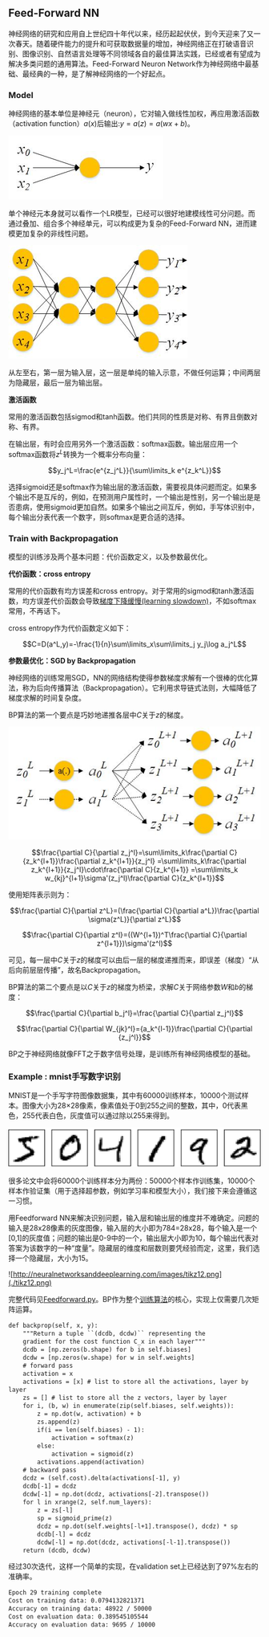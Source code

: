 ## Feed-Forward NN

神经网络的研究和应用自上世纪四十年代以来，经历起起伏伏，到今天迎来了又一次春天。随着硬件能力的提升和可获取数据量的增加，神经网络正在打破语音识别、图像识别、自然语言处理等不同领域各自的最佳算法实践，已经或者有望成为解决多类问题的通用算法。Feed-Forward Neuron Network作为神经网络中最基础、最经典的一种，是了解神经网络的一个好起点。

### Model

神经网络的基本单位是神经元（neuron），它对输入做线性加权，再应用激活函数（activation function）$a(x)$后输出:$y=a(z)=a(wx+b)$。

![neuron](./neurons.jpg)

单个神经元本身就可以看作一个LR模型，已经可以很好地建模线性可分问题。而通过叠加、组合多个神经单元，可以构成更为复杂的Feed-Forward NN，进而建模更加复杂的非线性问题。

![feed forward nn](./feedforward_nn.jpg)

从左至右，第一层为输入层，这一层是单纯的输入示意，不做任何运算；中间两层为隐藏层，最后一层为输出层。

**激活函数**

常用的激活函数包括sigmod和tanh函数。他们共同的性质是对称、有界且倒数对称、有界。

在输出层，有时会应用另外一个激活函数：softmax函数。输出层应用一个softmax函数将$z^L$转换为一个概率分布向量：

$$y_j^L=\frac{e^{z_j^L}}{\sum\limits_k e^{z_k^L}}$$

选择sigmoid还是softmax作为输出层的激活函数，需要视具体问题而定。如果多个输出不是互斥的，例如，在预测用户属性时，一个输出是性别，另一个输出是是否患病，使用sigmoid更加自然。如果多个输出之间互斥，例如，手写体识别中，每个输出分表代表一个数字，则softmax是更合适的选择。

### Train with Backpropagation

模型的训练涉及两个基本问题：代价函数定义，以及参数最优化。

**代价函数：cross entropy**

常用的代价函数有均方误差和cross entropy。对于常用的sigmod和tanh激活函数，均方误差代价函数会导致[梯度下降缓慢(learning slowdown)](http://neuralnetworksanddeeplearning.com/chap3.html#the_cross-entropy_cost_function)，不如softmax常用，不再话下。

cross entropy作为代价函数定义如下：

$$C=D(a^L,y)=-\frac{1}{n}\sum\limits_x\sum\limits_j y_j\log a_j^L$$

**参数最优化：SGD by Backpropagation**

神经网络的训练常用SGD，NN的网络结构使得参数梯度求解有一个很棒的优化算法，称为后向传播算法（Backpropagation）。它利用求导链式法则，大幅降低了梯度求解的时间复杂度。

BP算法的第一个要点是巧妙地递推各层中$C$关于$z$的梯度。

![backpropagation](./bp.jpg)

$$\frac{\partial C}{\partial z_j^l}=\sum\limits_k\frac{\partial C}{z_k^{l+1}}\frac{\partial z_k^{l+1}}{z_j^l}
=\sum\limits_k\frac{\partial z_k^{l+1}}{z_j^l}\cdot\frac{\partial C}{z_k^{l+1}}
=\sum\limits_k w_{kj}^{l+1}\sigma'(z_j^l)\frac{\partial C}{z_k^{l+1}}$$

使用矩阵表示则为：

$$\frac{\partial C}{\partial z^L}=(\frac{\partial C}{\partial a^L})\frac{\partial \sigma(z^L)}{\partial z^L}$$

$$\frac{\partial C}{\partial z^l}=((W^{l+1})^T\frac{\partial C}{\partial z^{l+1}})\sigma'(z^l)$$

可见，每一层中$C$关于$z$的梯度可以由后一层的梯度递推而来，即误差（梯度）“从后向前层层传播”，故名Backpropagation。

BP算法的第二个要点是以$C$关于$z$的梯度为桥梁，求解$C$关于网络参数$W$和$b$的梯度：

$$\frac{\partial C}{\partial b_j^l}=\frac{\partial C}{\partial z_j^l}$$

$$\frac{\partial C}{\partial W_{jk}^l}={a_k^{l-1}}\frac{\partial C}{\partial {z_j^l}}$$

BP之于神经网络就像FFT之于数字信号处理，是训练所有神经网络模型的基础。

### Example : mnist手写数字识别

MNIST是一个手写字符图像数据集，其中有60000训练样本，10000个测试样本。图像大小为28×28像素，像素值处于0到255之间的整数，其中，0代表黑色，255代表白色，灰度值可以通过除以255来得到。

![mnist data](./mnist_digits.png)

很多论文中会将60000个训练样本分为两份：50000个样本作训练集，10000个样本作验证集（用于选择超参数，例如学习率和模型大小），我们接下来会遵循这一习惯。

用Feedforward NN来解决识别问题，输入层和输出层的维度并不难确定。问题的输入是28x28像素的灰度图像，输入层的大小即为784=28x28，每个输入是一个[0,1]的灰度值；问题的输出是0-9中的一个，输出层大小即为10，每个输出代表对答案为该数字的一种“度量”。隐藏层的维度和层数则要凭经验而定，这里，我们选择一个隐藏层，大小为15。

![http://neuralnetworksanddeeplearning.com/images/tikz12.png](./tikz12.png)

完整代码见[Feedforward.py](./feedforward.py)。BP作为整个[训练算法](./Feedforward.py)的核心，实现上仅需要几次矩阵运算。

    def backprop(self, x, y):
        """Return a tuple ``(dcdb, dcdw)`` representing the
        gradient for the cost function C_x in each layer"""
        dcdb = [np.zeros(b.shape) for b in self.biases]
        dcdw = [np.zeros(w.shape) for w in self.weights]
        # forward pass
        activation = x
        activations = [x] # list to store all the activations, layer by layer
        zs = [] # list to store all the z vectors, layer by layer
        for i, (b, w) in enumerate(zip(self.biases, self.weights)):
            z = np.dot(w, activation) + b
            zs.append(z)
            if(i == len(self.biases) - 1):
                activation = softmax(z)
            else:
                activation = sigmoid(z)
            activations.append(activation)
        # backward pass
        dcdz = (self.cost).delta(activations[-1], y)
        dcdb[-1] = dcdz
        dcdw[-1] = np.dot(dcdz, activations[-2].transpose())
        for l in xrange(2, self.num_layers):
            z = zs[-l]
            sp = sigmoid_prime(z)
            dcdz = np.dot(self.weights[-l+1].transpose(), dcdz) * sp
            dcdb[-l] = dcdz
            dcdw[-l] = np.dot(dcdz, activations[-l-1].transpose())
        return (dcdb, dcdw)

经过30次迭代，这样一个简单的实现，在validation set上已经达到了97%左右的准确率。

    Epoch 29 training complete
    Cost on training data: 0.0794132821371
    Accuracy on training data: 48922 / 50000
    Cost on evaluation data: 0.389545105544
    Accuracy on evaluation data: 9695 / 10000
